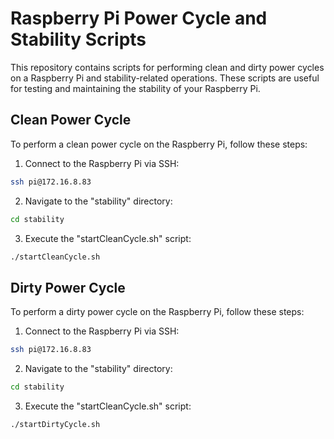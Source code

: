 # Raspberry Pi Power Cycle and Stability Scripts

This repository contains scripts for performing clean and dirty power cycles on a Raspberry Pi and stability-related operations. These scripts are useful for testing and maintaining the stability of your Raspberry Pi.

## Clean Power Cycle

To perform a clean power cycle on the Raspberry Pi, follow these steps:

1. Connect to the Raspberry Pi via SSH:

```bash
ssh pi@172.16.8.83
```
2. Navigate to the "stability" directory:
```bash
cd stability
```
3. Execute the "startCleanCycle.sh" script:

```bash
./startCleanCycle.sh
```

## Dirty Power Cycle

To perform a dirty power cycle on the Raspberry Pi, follow these steps:

1. Connect to the Raspberry Pi via SSH:

```bash
ssh pi@172.16.8.83
```
2. Navigate to the "stability" directory:
```bash
cd stability
```
3. Execute the "startCleanCycle.sh" script:

```bash
./startDirtyCycle.sh
```
